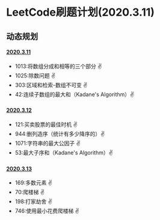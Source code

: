 # LeetCode刷题计划(2020.3.11)

## 动态规划

#### [2020.3.11](https://github.com/Wanfengyueluo/DailyCoding/blob/master/2020-3-11.md)

- 1013:将数组分成和相等的三个部分 :v:
- 1025:除数问题 :v:
- 303:区域和检索-数组不可变 :v:
- 42:连续子数组的最大和（Kadane's Algorithm）:v:

#### [2020.3.12](https://github.com/Wanfengyueluo/DailyCoding/blob/master/2020-3-12.md)

- 121:买卖股票的最佳时机 :v:
- 944:删列造序（统计有多少降序的）:v:
- 1071:字符串的最大公因子 :v:
- 53:最大子序和（Kadane's Algorithm）:v:

#### [2020.3.13](https://github.com/Wanfengyueluo/DailyCoding/blob/master/2020-3-13.md)

- 169:多数元素 :v:
- 70:爬楼梯 :v:
- 198:打家劫舍 :v:
- 746:使用最小花费爬楼梯 :v:

